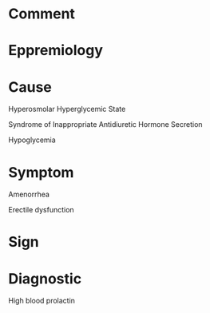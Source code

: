 # Comment

# Eppremiology

# Cause

Hyperosmolar Hyperglycemic State

Syndrome of Inappropriate Antidiuretic Hormone Secretion

Hypoglycemia

# Symptom

Amenorrhea

Erectile dysfunction

# Sign

# Diagnostic

High blood prolactin
